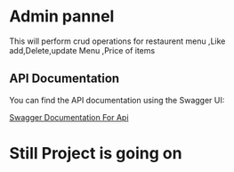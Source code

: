 
# Admin pannel 
This will perform crud operations for restaurent menu ,Like add,Delete,update Menu ,Price of items

## API Documentation

You can find the API documentation using the Swagger UI:

[Swagger Documentation For Api](https://mock7-hkq8.onrender.com/api-docs/)


# Still Project is going on 



